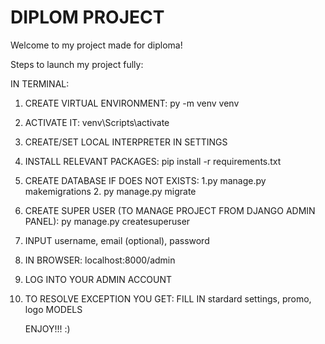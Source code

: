# DIPLOM PROJECT

Welcome to my project made for diploma!

Steps to launch my project fully:

IN TERMINAL:

1) CREATE VIRTUAL ENVIRONMENT: py -m venv venv
2) ACTIVATE IT: venv\Scripts\activate
3) CREATE/SET LOCAL INTERPRETER IN SETTINGS
3) INSTALL RELEVANT PACKAGES: pip install -r requirements.txt
4) CREATE DATABASE IF DOES NOT EXISTS:
   1.py manage.py makemigrations
   2. py manage.py migrate
5) CREATE SUPER USER (TO MANAGE PROJECT FROM DJANGO ADMIN PANEL): py manage.py createsuperuser
6) INPUT username, email (optional), password
7) IN BROWSER: localhost:8000/admin
8) LOG INTO YOUR ADMIN ACCOUNT
9) TO RESOLVE EXCEPTION YOU GET: FILL IN stardard settings, promo, logo MODELS

   ENJOY!!! :)
